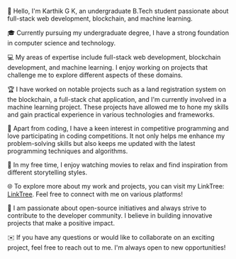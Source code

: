 👋 Hello, I'm Karthik G K, an undergraduate B.Tech student passionate about full-stack web development, blockchain, and machine learning.

🎓 Currently pursuing my undergraduate degree, I have a strong foundation in computer science and technology.

💻 My areas of expertise include full-stack web development, blockchain development, and machine learning. I enjoy working on projects that challenge me to explore different aspects of these domains.

🏆 I have worked on notable projects such as a land registration system on the blockchain, a full-stack chat application, and I'm currently involved in a machine learning project. These projects have allowed me to hone my skills and gain practical experience in various technologies and frameworks.

🌱 Apart from coding, I have a keen interest in competitive programming and love participating in coding competitions. It not only helps me enhance my problem-solving skills but also keeps me updated with the latest programming techniques and algorithms.

🎥 In my free time, I enjoy watching movies to relax and find inspiration from different storytelling styles.

🌐 To explore more about my work and projects, you can visit my LinkTree: [LinkTree](https://link-tree-blond-chi.vercel.app/). Feel free to connect with me on various platforms!

🚀 I am passionate about open-source initiatives and always strive to contribute to the developer community. I believe in building innovative projects that make a positive impact.

✉️ If you have any questions or would like to collaborate on an exciting project, feel free to reach out to me. I'm always open to new opportunities!

